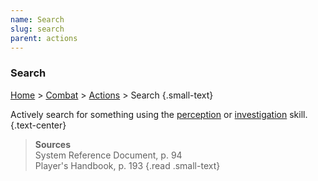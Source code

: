 ```yaml
---
name: Search
slug: search
parent: actions
---
```

### Search
[Home](dm-operations-center) > [Combat](combat) > [Actions](actions) > Search {.small-text}

Actively search for something using the [perception](perception) or [investigation](investigation) skill. {.text-center}

> **Sources** <br/>
> System Reference Document, p. 94 <br/>
> Player's Handbook, p. 193
{.read .small-text}